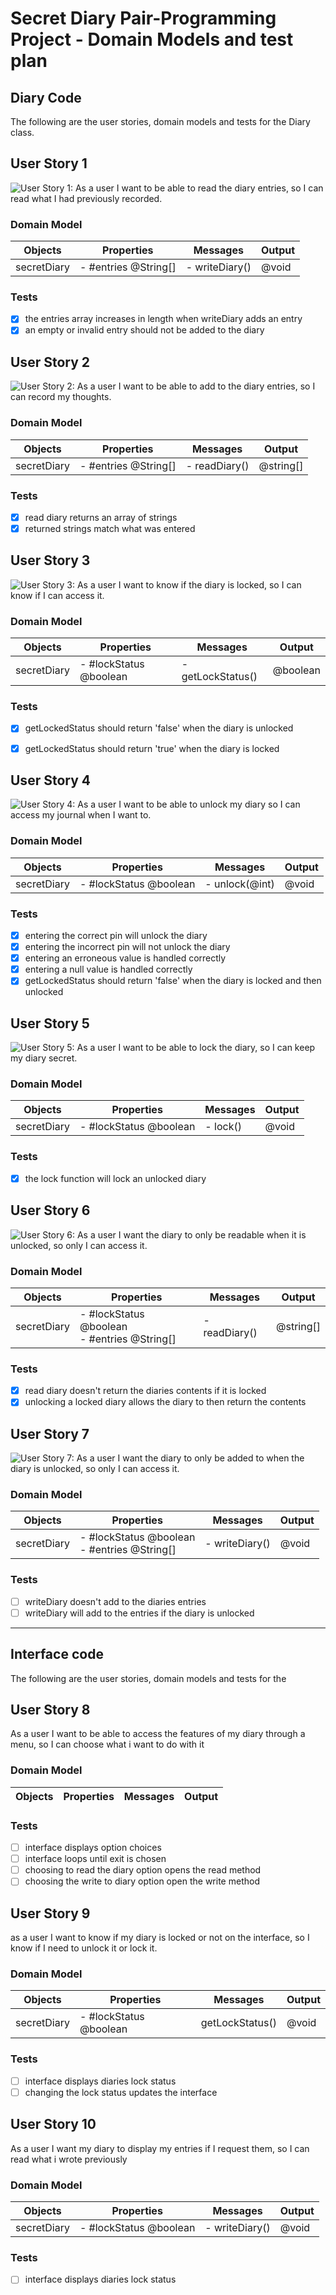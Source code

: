 # Secret Diary Pair-Programming Project - Domain Models and test plan

## Diary Code

The following are the user stories, domain models and tests for the Diary class.

## User Story 1

![User Story 1: As a user I want to be able to read the diary entries, so I can read what I had previously recorded.](UserCase1.png)

### Domain Model

| Objects    | Properties     | Messages    | Output  |
| ---------- | -------------- | ----------- | ------- |
| secretDiary| - #entries @String[] | - writeDiary() | @void |

### Tests

- [x] the entries array increases in length when writeDiary adds an entry
- [x] an empty or invalid entry should not be added to the diary

## User Story 2

![User Story 2: As a user I want to be able to add to the diary entries, so I can record my thoughts.](UserCase2.png)

### Domain Model

| Objects    | Properties     | Messages    | Output  |
| ---------- | -------------- | ----------- | ------- |
| secretDiary| - #entries @String[] | - readDiary() | @string[] |

### Tests

- [x] read diary returns an array of strings
- [x] returned strings match what was entered

## User Story 3

![User Story 3: As a user I want to know if the diary is locked, so I can know if I can access it.](UserCase3.png)

### Domain Model

| Objects    | Properties     | Messages    | Output  |
| ---------- | -------------- | ----------- | ------- |
| secretDiary| - #lockStatus @boolean | - getLockStatus() | @boolean |

### Tests

- [x] getLockedStatus should return 'false' when the diary is unlocked
- [x] getLockedStatus should return 'true' when the diary is locked


## User Story 4

![User Story 4: As a user I want to be able to unlock my diary so I can access my journal when I want to.](UserCase4.png)

### Domain Model

| Objects    | Properties     | Messages    | Output  |
| ---------- | -------------- | ----------- | ------- |
| secretDiary| - #lockStatus @boolean | - unlock(@int) | @void |

### Tests

- [x] entering the correct pin will unlock the diary
- [x] entering the incorrect pin will not unlock the diary
- [x] entering an erroneous value is handled correctly
- [x] entering a null value is handled correctly
- [x] getLockedStatus should return 'false' when the diary is locked and then unlocked

## User Story 5

![User Story 5: As a user I want to be able to lock the diary, so I can keep my diary secret.](UserCase5.png)

### Domain Model

| Objects    | Properties     | Messages    | Output  |
| ---------- | -------------- | ----------- | ------- |
| secretDiary| - #lockStatus @boolean | - lock() | @void |

### Tests

- [x] the lock function will lock an unlocked diary

## User Story 6

![User Story 6: As a user I want the diary to only be readable when it is unlocked, so only I can access it.](UserCase6.png)

### Domain Model

| Objects    | Properties     | Messages    | Output  |
| ---------- | -------------- | ----------- | ------- |
| secretDiary| - #lockStatus @boolean <br> - #entries @String[] | - readDiary() | @string[] |

### Tests

- [x] read diary doesn't return the diaries contents if it is locked
- [x] unlocking a locked diary allows the diary to then return the contents

## User Story 7

![User Story 7: As a user I want the diary to only be added to when the diary is unlocked, so only I can access it.](UserCase7.png)

### Domain Model

| Objects    | Properties     | Messages    | Output  |
| ---------- | -------------- | ----------- | ------- |
| secretDiary| - #lockStatus @boolean <br> - #entries @String[] | - writeDiary() | @void |

### Tests

- [ ] writeDiary doesn't add to the diaries entries
- [ ] writeDiary will add to the entries if the diary is unlocked

---
## Interface code
The following are the user stories, domain models and tests for the

## User Story 8
As a user I want to be able to access the features of my diary through a menu, so I can choose what i want to do with it

### Domain Model
| Objects    | Properties     | Messages    | Output  |
| ---------- | -------------- | ----------- | ------- |

### Tests

- [ ] interface displays option choices
- [ ] interface loops until exit is chosen
- [ ] choosing to read the diary option opens the read method
- [ ] choosing the write to diary option open the write method

## User Story 9
as a user I want to know if my diary is locked or not on the interface, so I know if I need to unlock it or lock it.

### Domain Model
| Objects    | Properties     | Messages    | Output  |
| ---------- | -------------- | ----------- | ------- |
| secretDiary| - #lockStatus @boolean | getLockStatus() | @void |

### Tests

- [ ] interface displays diaries lock status
- [ ] changing the lock status updates the interface

## User Story 10
As a user I want my diary to display my entries if I request them, so I can read what i wrote previously

### Domain Model
| Objects    | Properties     | Messages    | Output  |
| ---------- | -------------- | ----------- | ------- |
| secretDiary| - #lockStatus @boolean | - writeDiary() | @void |

### Tests

- [ ] interface displays diaries lock status